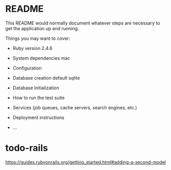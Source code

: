 # README

This README would normally document whatever steps are necessary to get the
application up and running.

Things you may want to cover:

* Ruby version
2.4.6
* System dependencies
mac
* Configuration

* Database creation
default sqlite
* Database initialization

* How to run the test suite

* Services (job queues, cache servers, search engines, etc.)

* Deployment instructions

* ...
# todo-rails
https://guides.rubyonrails.org/getting_started.html#adding-a-second-model